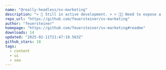 ```yaml
---
name: "@really-headless/sv-marketing"
description: "> 🚧 Still in active development. > > 🧑‍💻 Need to expose a variable? feel free to submit a PR."
repo_url: "https://github.com/feuersteiner/sv-marketing"
author: "feuersteiner"
homepage: "https://github.com/feuersteiner/sv-marketing#readme"
downloads: 14
updated: "2025-02-11T21:47:10.563Z"
github_stars: 18
tags: 
  - content
  - ui
  - seo
---
```

